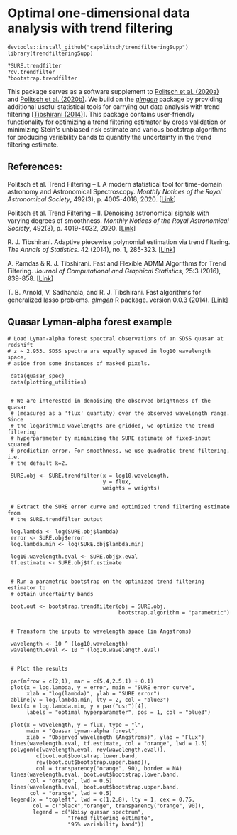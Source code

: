 # Optimal one-dimensional data analysis with trend filtering

```
devtools::install_github("capolitsch/trendfilteringSupp")
library(trendfilteringSupp)

?SURE.trendfilter
?cv.trendfilter
?bootstrap.trendfilter
```

This package serves as a software supplement to [Politsch et al. (2020a)](https://academic.oup.com/mnras/article/492/3/4005/5704413) 
and [Politsch et al. (2020b)](https://academic.oup.com/mnras/article/492/3/4019/5704414).
We build on the [*glmgen*](https://github.com/glmgen/glmgen) package
by providing additional useful statistical tools for carrying out data analysis 
with trend filtering [[Tibshirani (2014)](https://projecteuclid.org/euclid.aos/1395234979)]. 
This package contains user-friendly functionality for optimizing a trend filtering estimator by 
cross validation or minimizing Stein's unbiased risk estimate and various 
bootstrap algorithms for producing variability bands to quantify the uncertainty 
in the trend filtering estimate.


## References:

Politsch et al. Trend Filtering – I. A modern statistical tool for time-domain astronomy and Astronomical Spectroscopy. 
*Monthly Notices of the Royal Astronomical Society*, 492(3), p. 4005-4018, 2020. [[Link](https://academic.oup.com/mnras/article/492/3/4005/5704413)]

Politsch et al. Trend Filtering – II. Denoising astronomical signals with varying degrees of smoothness. 
*Monthly Notices of the Royal Astronomical Society*, 492(3), p. 4019-4032, 2020. [[Link](https://academic.oup.com/mnras/article/492/3/4019/5704414)]

R. J. Tibshirani. Adaptive piecewise polynomial estimation via trend filtering. 
*The Annals of Statistics*. 42 (2014), no. 1, 285-323. [[Link](https://projecteuclid.org/euclid.aos/1395234979)]

A. Ramdas & R. J. Tibshirani. Fast and Flexible ADMM Algorithms for Trend Filtering.
*Journal of Computational and Graphical Statistics*, 25:3 (2016), 839-858. [[Link](https://amstat.tandfonline.com/doi/abs/10.1080/10618600.2015.1054033#.XfJpNpNKju0)]

T. B. Arnold, V. Sadhanala, and R. J. Tibshirani. Fast algorithms for generalized lasso problems. *glmgen* R package.
version 0.0.3 (2014). [[Link](https://github.com/glmgen/glmgen)]


## Quasar Lyman-alpha forest example 

```
# Load Lyman-alpha forest spectral observations of an SDSS quasar at redshift 
# z ~ 2.953. SDSS spectra are equally spaced in log10 wavelength space, 
# aside from some instances of masked pixels.
 
 data(quasar_spec)
 data(plotting_utilities)
 
 
 # We are interested in denoising the observed brightness of the quasar 
 # (measured as a 'flux' quantity) over the observed wavelength range. Since 
 # the logarithmic wavelengths are gridded, we optimize the trend filtering 
 # hyperparameter by minimizing the SURE estimate of fixed-input squared 
 # prediction error. For smoothness, we use quadratic trend filtering, i.e. 
 # the default k=2. 
 
 SURE.obj <- SURE.trendfilter(x = log10.wavelength, 
                              y = flux, 
                              weights = weights)
 
 
 # Extract the SURE error curve and optimized trend filtering estimate from 
 # the SURE.trendfilter output
 
 log.lambda <- log(SURE.obj$lambda)
 error <- SURE.obj$error
 log.lambda.min <- log(SURE.obj$lambda.min)
 
 log10.wavelength.eval <- SURE.obj$x.eval
 tf.estimate <- SURE.obj$tf.estimate
 
 
 # Run a parametric bootstrap on the optimized trend filtering estimator to 
 # obtain uncertainty bands
 
 boot.out <- bootstrap.trendfilter(obj = SURE.obj, 
                                   bootstrap.algorithm = "parametric")
 
 
 # Transform the inputs to wavelength space (in Angstroms)
 
 wavelength <- 10 ^ (log10.wavelength)
 wavelength.eval <- 10 ^ (log10.wavelength.eval)
 
 
 # Plot the results

 par(mfrow = c(2,1), mar = c(5,4,2.5,1) + 0.1)
 plot(x = log.lambda, y = error, main = "SURE error curve", 
      xlab = "log(lambda)", ylab = "SURE error")
 abline(v = log.lambda.min, lty = 2, col = "blue3")
 text(x = log.lambda.min, y = par("usr")[4], 
      labels = "optimal hyperparameter", pos = 1, col = "blue3")
 
 plot(x = wavelength, y = flux, type = "l", 
      main = "Quasar Lyman-alpha forest", 
      xlab = "Observed wavelength (Angstroms)", ylab = "Flux")
 lines(wavelength.eval, tf.estimate, col = "orange", lwd = 1.5)
 polygon(c(wavelength.eval, rev(wavelength.eval)), 
         c(boot.out$bootstrap.lower.band, 
         rev(boot.out$bootstrap.upper.band)),
         col = transparency("orange", 90), border = NA)
 lines(wavelength.eval, boot.out$bootstrap.lower.band, 
       col = "orange", lwd = 0.5)
 lines(wavelength.eval, boot.out$bootstrap.upper.band, 
       col = "orange", lwd = 0.5)
 legend(x = "topleft", lwd = c(1,2,8), lty = 1, cex = 0.75,
        col = c("black","orange", transparency("orange", 90)), 
        legend = c("Noisy quasar spectrum",
                   "Trend filtering estimate",
                   "95% variability band"))
```
